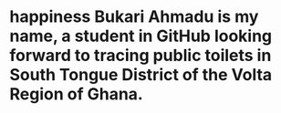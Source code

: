 # happiness Bukari Ahmadu is my name, a student in GitHub looking forward to tracing public toilets in South Tongue District of the Volta Region of Ghana.
